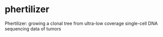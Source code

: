 # phertilizer
Phertilizer: growing a clonal tree from ultra-low coverage single-cell DNA sequencing data of tumors
